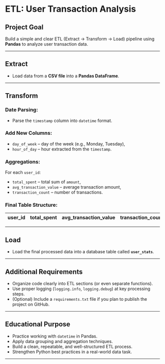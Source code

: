 # ETL: User Transaction Analysis

## Project Goal

Build a simple and clear ETL (Extract → Transform → Load) pipeline using **Pandas** to analyze user transaction data.

---

## Extract

- Load data from a **CSV file** into a **Pandas DataFrame**.

---

## Transform

### Date Parsing:
- Parse the `timestamp` column into `datetime` format.

### Add New Columns:
- `day_of_week` – day of the week (e.g., Monday, Tuesday),
- `hour_of_day` – hour extracted from the `timestamp`.

### Aggregations:
For each `user_id`:
- `total_spent` – total sum of `amount`,
- `avg_transaction_value` – average transaction amount,
- `transaction_count` – number of transactions.

### Final Table Structure:

| user_id | total_spent | avg_transaction_value | transaction_count |
|---------|-------------|------------------------|--------------------|

---

## Load

- Load the final processed data into a database table called **`user_stats`**.

---

## Additional Requirements

- Organize code clearly into ETL sections (or even separate functions).
- Use proper logging (`logging.info`, `logging.debug`) at key processing steps.
- (Optional) Include a `requirements.txt` file if you plan to publish the project on GitHub.

---

## Educational Purpose

- Practice working with `datetime` in Pandas.
- Apply data grouping and aggregation techniques.
- Build a clean, repeatable, and well-structured ETL process.
- Strengthen Python best practices in a real-world data task.

---

